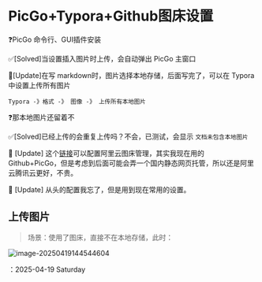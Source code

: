 # PicGo+Typora+Github图床设置



❓PicGo 命令行、GUI插件安装

✅[Solved]当设置插入图片时上传，会自动弹出 PicGo 主窗口

🚩[Update]在写 markdown时，图片选择本地存储，后面写完了，可以在 Typora 中设置上传所有图片

 `Typora -》格式 -》 图像 -》 上传所有本地图片`

❓那本地图片还留着不

✅[Solved]已经上传的会重复上传吗？不会，已测试，会显示 `文档未包含本地图片` 


🚩 [Update] 这个[链接](https://www.cnblogs.com/star-tong/p/17021966.html)可以配置阿里云图床管理，其实我现在用的 Github+PicGo，但是考虑到后面可能会弄一个国内静态网页托管，所以还是阿里云腾讯云更好，不贵。

🚩 [Update] 从头的配置我忘了，但是用到现在常用的设置。

## 上传图片

> 场景：使用了图床，直接不在本地存储，此时：

![image-20250419144544604](https://cdn.jsdelivr.net/gh/dearRongerr/PicGo@main/202504191445769.png)

：2025-04-19 Saturday 